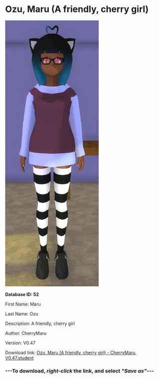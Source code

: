 # Ozu, Maru (A friendly, cherry girl)

<img src="https://raw.githubusercontent.com/Arbiter1223/Daigaku-Gurashi-Custom-Students/master/Students/Files/Ozu%2C%20Maru%20(A%20friendly%2C%20cherry%20girl).png" title="Ozu, Maru (A friendly, cherry girl) - CherryMaru, V0.47">

**Database ID: 52**

First Name: Maru

Last Name: Ozu

Description: A friendly, cherry girl

Author: CherryMaru

Version: V0.47

Download link: <a href="https://raw.githubusercontent.com/Arbiter1223/Daigaku-Gurashi-Custom-Students/master/Students/Files/Ozu%2C%20Maru%20(A%20friendly%2C%20cherry%20girl)%20-%20CherryMaru%2C%20V0.47.student">Ozu, Maru (A friendly, cherry girl) - CherryMaru, V0.47.student</a>

### ---**To download, _right-click_ the link, and select _"Save as"_**---
